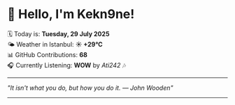# 👋 Hello, I'm Kekn9ne!

🗓️ Today is: **Tuesday, 29 July 2025**  
🌤️ Weather in Istanbul: **☀️   +29°C**  
📊 GitHub Contributions: **68**  
🎧 Currently Listening: **WOW** by *Ati242* 🎶

---

_"It isn't what you do, but how you do it. — *John Wooden*"_

---
